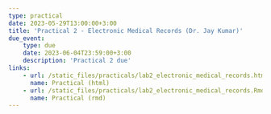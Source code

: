 ```yaml
---
type: practical
date: 2023-05-29T13:00:00+3:00
title: 'Practical 2 - Electronic Medical Records (Dr. Jay Kumar)'
due_event: 
    type: due
    date: 2023-06-04T23:59:00+3:00
    description: 'Practical 2 due'
links:
    - url: /static_files/practicals/lab2_electronic_medical_records.html
      name: Practical (html)
    - url: /static_files/practicals/lab2_electronic_medical_records.Rmd
      name: Practical (rmd)
---
```

